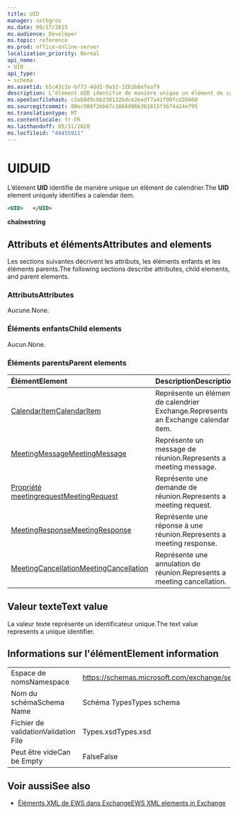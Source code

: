 ```yaml
---
title: UID
manager: sethgros
ms.date: 09/17/2015
ms.audience: Developer
ms.topic: reference
ms.prod: office-online-server
localization_priority: Normal
api_name:
- UID
api_type:
- schema
ms.assetid: b1c43c1e-b773-4dd1-9a32-32b3b8efeaf9
description: L’élément UID identifie de manière unique un élément de calendrier.
ms.openlocfilehash: c2eb8d9cbb238132bdce2eedf7a41f90fcd20460
ms.sourcegitcommit: 88ec988f2bb67c1866d06b361615f3674a24e795
ms.translationtype: MT
ms.contentlocale: fr-FR
ms.lasthandoff: 05/31/2020
ms.locfileid: "44455911"
---
```

# <a name="uid"></a><span data-ttu-id="fbd18-103">UID</span><span class="sxs-lookup"><span data-stu-id="fbd18-103">UID</span></span>

<span data-ttu-id="fbd18-104">L’élément **UID** identifie de manière unique un élément de calendrier.</span><span class="sxs-lookup"><span data-stu-id="fbd18-104">The **UID** element uniquely identifies a calendar item.</span></span> 
  
```xml
<UID>   </UID>
```

 <span data-ttu-id="fbd18-105">**chaîne**</span><span class="sxs-lookup"><span data-stu-id="fbd18-105">**string**</span></span>
## <a name="attributes-and-elements"></a><span data-ttu-id="fbd18-106">Attributs et éléments</span><span class="sxs-lookup"><span data-stu-id="fbd18-106">Attributes and elements</span></span>

<span data-ttu-id="fbd18-107">Les sections suivantes décrivent les attributs, les éléments enfants et les éléments parents.</span><span class="sxs-lookup"><span data-stu-id="fbd18-107">The following sections describe attributes, child elements, and parent elements.</span></span>
  
### <a name="attributes"></a><span data-ttu-id="fbd18-108">Attributs</span><span class="sxs-lookup"><span data-stu-id="fbd18-108">Attributes</span></span>

<span data-ttu-id="fbd18-109">Aucune.</span><span class="sxs-lookup"><span data-stu-id="fbd18-109">None.</span></span>
  
### <a name="child-elements"></a><span data-ttu-id="fbd18-110">Éléments enfants</span><span class="sxs-lookup"><span data-stu-id="fbd18-110">Child elements</span></span>

<span data-ttu-id="fbd18-111">Aucun.</span><span class="sxs-lookup"><span data-stu-id="fbd18-111">None.</span></span>
  
### <a name="parent-elements"></a><span data-ttu-id="fbd18-112">Éléments parents</span><span class="sxs-lookup"><span data-stu-id="fbd18-112">Parent elements</span></span>

|<span data-ttu-id="fbd18-113">**Élément**</span><span class="sxs-lookup"><span data-stu-id="fbd18-113">**Element**</span></span>|<span data-ttu-id="fbd18-114">**Description**</span><span class="sxs-lookup"><span data-stu-id="fbd18-114">**Description**</span></span>|
|:-----|:-----|
|[<span data-ttu-id="fbd18-115">CalendarItem</span><span class="sxs-lookup"><span data-stu-id="fbd18-115">CalendarItem</span></span>](calendaritem.md) <br/> |<span data-ttu-id="fbd18-116">Représente un élément de calendrier Exchange.</span><span class="sxs-lookup"><span data-stu-id="fbd18-116">Represents an Exchange calendar item.</span></span>  <br/> |
|[<span data-ttu-id="fbd18-117">MeetingMessage</span><span class="sxs-lookup"><span data-stu-id="fbd18-117">MeetingMessage</span></span>](meetingmessage.md) <br/> |<span data-ttu-id="fbd18-118">Représente un message de réunion.</span><span class="sxs-lookup"><span data-stu-id="fbd18-118">Represents a meeting message.</span></span>  <br/> |
|[<span data-ttu-id="fbd18-119">Propriété meetingrequest</span><span class="sxs-lookup"><span data-stu-id="fbd18-119">MeetingRequest</span></span>](meetingrequest.md) <br/> |<span data-ttu-id="fbd18-120">Représente une demande de réunion.</span><span class="sxs-lookup"><span data-stu-id="fbd18-120">Represents a meeting request.</span></span>  <br/> |
|[<span data-ttu-id="fbd18-121">MeetingResponse</span><span class="sxs-lookup"><span data-stu-id="fbd18-121">MeetingResponse</span></span>](meetingresponse.md) <br/> |<span data-ttu-id="fbd18-122">Représente une réponse à une réunion.</span><span class="sxs-lookup"><span data-stu-id="fbd18-122">Represents a meeting response.</span></span>  <br/> |
|[<span data-ttu-id="fbd18-123">MeetingCancellation</span><span class="sxs-lookup"><span data-stu-id="fbd18-123">MeetingCancellation</span></span>](meetingcancellation.md) <br/> |<span data-ttu-id="fbd18-124">Représente une annulation de réunion.</span><span class="sxs-lookup"><span data-stu-id="fbd18-124">Represents a meeting cancellation.</span></span>  <br/> |
   
## <a name="text-value"></a><span data-ttu-id="fbd18-125">Valeur texte</span><span class="sxs-lookup"><span data-stu-id="fbd18-125">Text value</span></span>

<span data-ttu-id="fbd18-126">La valeur texte représente un identificateur unique.</span><span class="sxs-lookup"><span data-stu-id="fbd18-126">The text value represents a unique identifier.</span></span>
  
## <a name="element-information"></a><span data-ttu-id="fbd18-127">Informations sur l'élément</span><span class="sxs-lookup"><span data-stu-id="fbd18-127">Element information</span></span>

|||
|:-----|:-----|
|<span data-ttu-id="fbd18-128">Espace de noms</span><span class="sxs-lookup"><span data-stu-id="fbd18-128">Namespace</span></span>  <br/> |https://schemas.microsoft.com/exchange/services/2006/types  <br/> |
|<span data-ttu-id="fbd18-129">Nom du schéma</span><span class="sxs-lookup"><span data-stu-id="fbd18-129">Schema Name</span></span>  <br/> |<span data-ttu-id="fbd18-130">Schéma Types</span><span class="sxs-lookup"><span data-stu-id="fbd18-130">Types schema</span></span>  <br/> |
|<span data-ttu-id="fbd18-131">Fichier de validation</span><span class="sxs-lookup"><span data-stu-id="fbd18-131">Validation File</span></span>  <br/> |<span data-ttu-id="fbd18-132">Types.xsd</span><span class="sxs-lookup"><span data-stu-id="fbd18-132">Types.xsd</span></span>  <br/> |
|<span data-ttu-id="fbd18-133">Peut être vide</span><span class="sxs-lookup"><span data-stu-id="fbd18-133">Can be Empty</span></span>  <br/> |<span data-ttu-id="fbd18-134">False</span><span class="sxs-lookup"><span data-stu-id="fbd18-134">False</span></span>  <br/> |
   
## <a name="see-also"></a><span data-ttu-id="fbd18-135">Voir aussi</span><span class="sxs-lookup"><span data-stu-id="fbd18-135">See also</span></span>



- [<span data-ttu-id="fbd18-136">Éléments XML de EWS dans Exchange</span><span class="sxs-lookup"><span data-stu-id="fbd18-136">EWS XML elements in Exchange</span></span>](ews-xml-elements-in-exchange.md)

